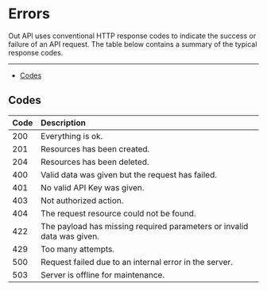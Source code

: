# Errors

Out API uses conventional HTTP response codes to indicate the success or failure of an API request. The table below contains a summary of the typical response codes.

---

- [Codes](#codes)

<a name="codes"></a>
## Codes

|Code|Description|
|:-|:-|
|200|Everything is ok.|
|201|Resources has been created.|
|204|Resources has been deleted.|
|400|Valid data was given but the request has failed.|
|401|No valid API Key was given.|
|403|Not authorized action.|
|404|The request resource could not be found.|
|422|The payload has missing required parameters or invalid data was given.|
|429|Too many attempts.|
|500|Request failed due to an internal error in the server.|
|503|Server is offline for maintenance.|